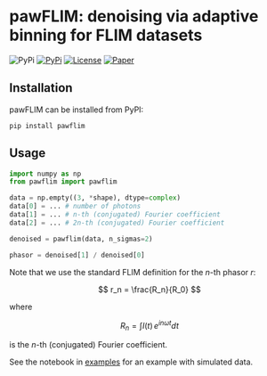 # pawFLIM: denoising via adaptive binning for FLIM datasets

![PyPi](https://img.shields.io/pypi/pyversions/pawflim.svg)
[![PyPi](https://img.shields.io/pypi/v/pawflim.svg)](https://pypi.python.org/pypi/pawflim)
[![License](https://img.shields.io/github/license/maurosilber/smo)](https://opensource.org/licenses/MIT)
[![Paper](https://img.shields.io/badge/DOI-10.1088%2F2050--6120%2Faa72ab-green)](https://doi.org/10.1088/2050-6120/aa72ab)

## Installation

pawFLIM can be installed from PyPI:

```
pip install pawflim
```

## Usage

```python
import numpy as np
from pawflim import pawflim

data = np.empty((3, *shape), dtype=complex)
data[0] = ... # number of photons
data[1] = ... # n-th (conjugated) Fourier coefficient
data[2] = ... # 2n-th (conjugated) Fourier coefficient

denoised = pawflim(data, n_sigmas=2)

phasor = denoised[1] / denoised[0]
```

Note that we use the standard FLIM definition for the $n$-th phasor $r$:

$$ r_n = \frac{R_n}{R_0} $$

where

$$ R_n = \int I(t) \, e^{i n \omega t} dt $$

is the $n$-th (conjugated) Fourier coefficient.

See the notebook in
[examples](https://github.com/maurosilber/pawflim/blob/main/examples/simulated_data.ipynb)
for an example with simulated data.
